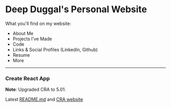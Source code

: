# Deep Duggal's Personal Website

What you'll find on my website:
- About Me
- Projects I've Made
- Code
- Links & Social Profiles (LinkedIn, Github)
- Resume
- More

<hr>

### Create React App 
**Note**: Upgraded CRA to 5.01.

Latest [README.md](https://github.com/facebook/create-react-app/blob/main/packages/cra-template/template/README.md) and [CRA website](https://create-react-app.dev)